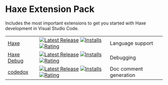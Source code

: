 # Haxe Extension Pack

Includes the most important extensions to get you started with Haxe development in Visual Studio Code.

|              |         |         |
|--------------|---------|---------|
| [Haxe](https://marketplace.visualstudio.com/items?itemName=nadako.vshaxe) | [![Latest Release](https://vsmarketplacebadge.apphb.com/version-short/nadako.vshaxe.svg)](https://marketplace.visualstudio.com/items?itemName=nadako.vshaxe) [![Installs](https://vsmarketplacebadge.apphb.com/installs/nadako.vshaxe.svg)](https://marketplace.visualstudio.com/items?itemName=nadako.vshaxe) [![Rating](https://vsmarketplacebadge.apphb.com/rating-short/nadako.vshaxe.svg)](https://marketplace.visualstudio.com/items?itemName=nadako.vshaxe) | Language support
| [Haxe Debug](https://marketplace.visualstudio.com/items?itemName=vshaxe.haxe-debug) | [![Latest Release](https://vsmarketplacebadge.apphb.com/version-short/vshaxe.haxe-debug.svg)](https://marketplace.visualstudio.com/items?itemName=vshaxe.haxe-debug) [![Installs](https://vsmarketplacebadge.apphb.com/installs/vshaxe.haxe-debug.svg)](https://marketplace.visualstudio.com/items?itemName=vshaxe.haxe-debug) [![Rating](https://vsmarketplacebadge.apphb.com/rating-short/vshaxe.haxe-debug.svg)](https://marketplace.visualstudio.com/items?itemName=vshaxe.haxe-debug) | Debugging |
| [codedox](https://marketplace.visualstudio.com/items?itemName=wiggin77.codedox) | [![Latest Release](https://vsmarketplacebadge.apphb.com/version-short/wiggin77.codedox.svg)](https://marketplace.visualstudio.com/items?itemName=wiggin77.codedox) [![Installs](https://vsmarketplacebadge.apphb.com/installs/wiggin77.codedox.svg)](https://marketplace.visualstudio.com/items?itemName=wiggin77.codedox) [![Rating](https://vsmarketplacebadge.apphb.com/rating-short/wiggin77.codedox.svg)](https://marketplace.visualstudio.com/items?itemName=wiggin77.codedox) | Doc comment generation |